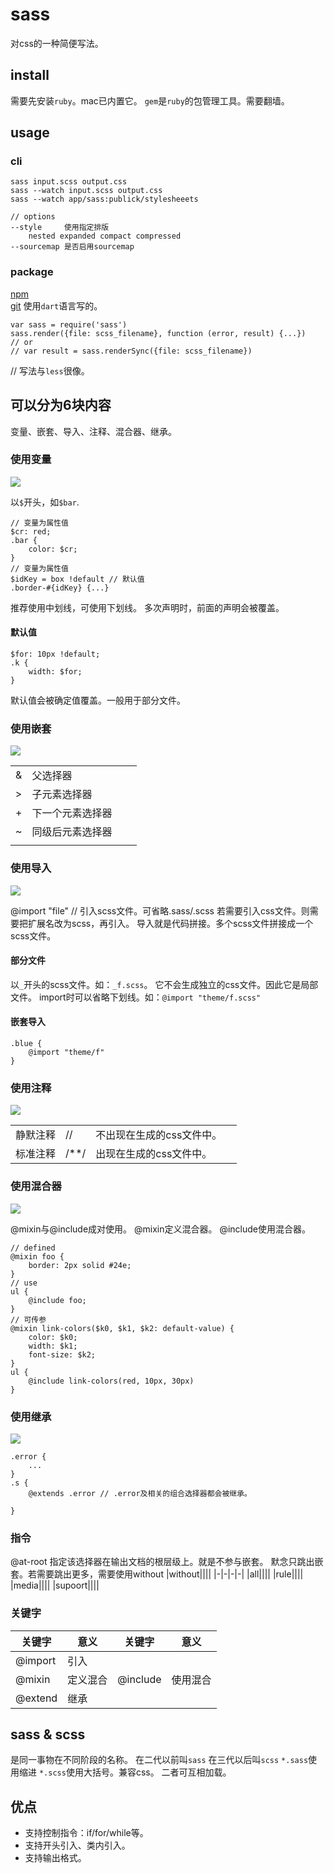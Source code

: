 # sass
对css的一种简便写法。  

## install
需要先安装`ruby`。mac已内置它。
`gem`是`ruby`的包管理工具。需要翻墙。

## usage
### cli
```
sass input.scss output.css
sass --watch input.scss output.css
sass --watch app/sass:publick/stylesheeets

// options
--style     使用指定排版
    nested expanded compact compressed
--sourcemap 是否启用sourcemap
```

### package
[npm](https://www.npmjs.com/package/sass)  
[git](https://github.com/sass/dart-sass)
使用`dart`语言写的。
```
var sass = require('sass')
sass.render({file: scss_filename}, function (error, result) {...})
// or
// var result = sass.renderSync({file: scss_filename})
```
// 写法与`less`很像。

## 可以分为6块内容
变量、嵌套、导入、注释、混合器、继承。

### 使用变量
![](./image/sass0.png)  

以`$`开头，如`$bar`.
```
// 变量为属性值
$cr: red;
.bar {
    color: $cr;
}
// 变量为属性值
$idKey = box !default // 默认值
.border-#{idKey} {...}

```
推荐使用中划线，可使用下划线。
多次声明时，前面的声明会被覆盖。
#### 默认值

```
$for: 10px !default;
.k {
    width: $for;
}
```
默认值会被确定值覆盖。一般用于部分文件。

### 使用嵌套
![](./image/sass1.png)  

|||||
|-|-|-|-|
|&|父选择器|||
|>|子元素选择器|||
|+|下一个元素选择器|||
|~|同级后元素选择器|||
|||||

### 使用导入
![](./image/sass2.png)  

@import "file" // 引入scss文件。可省略.sass/.scss
若需要引入css文件。则需要把扩展名改为scss，再引入。
导入就是代码拼接。多个scss文件拼接成一个scss文件。

#### 部分文件

以`_`开头的scss文件。如：`_f.scss`。
它不会生成独立的css文件。因此它是局部文件。
import时可以省略下划线。如：`@import "theme/f.scss"`

#### 嵌套导入

```
.blue {
    @import "theme/f"
}
```

### 使用注释
![](./image/sass3.png)  

|||||
|-|-|-|-|
|静默注释|//|不出现在生成的css文件中。||
|标准注释|/**/|出现在生成的css文件中。||

### 使用混合器
![](./image/sass4.png)  

@mixin与@include成对使用。
@mixin定义混合器。
@include使用混合器。

```
// defined
@mixin foo {
    border: 2px solid #24e;
}
// use
ul {
    @include foo;
}
// 可传参
@mixin link-colors($k0, $k1, $k2: default-value) {
    color: $k0;
    width: $k1;
    font-size: $k2;
}
ul {
    @include link-colors(red, 10px, 30px)
}
```

### 使用继承
![](./image/sass5.png)  

```
.error {
    ...
}
.s {
    @extends .error // .error及相关的组合选择器都会被继承。

}
```

### 指令

@at-root 指定该选择器在输出文档的根层级上。就是不参与嵌套。
        默念只跳出嵌套。若需要跳出更多，需要使用without
|without||||
|-|-|-|-|
|all||||
|rule||||
|media||||
|supoort||||

### 关键字
|关键字|意义|关键字|意义|
|-|-|-|-|
|@import|引入|||
|@mixin|定义混合|@include|使用混合|
|@extend|继承|||

## sass & scss
是同一事物在不同阶段的名称。
在二代以前叫`sass`
在三代以后叫`scss`
`*.sass`使用缩进
`*.scss`使用大括号。兼容css。
二者可互相加载。

## 优点
- 支持控制指令：if/for/while等。
- 支持开头引入、类内引入。
- 支持输出格式。